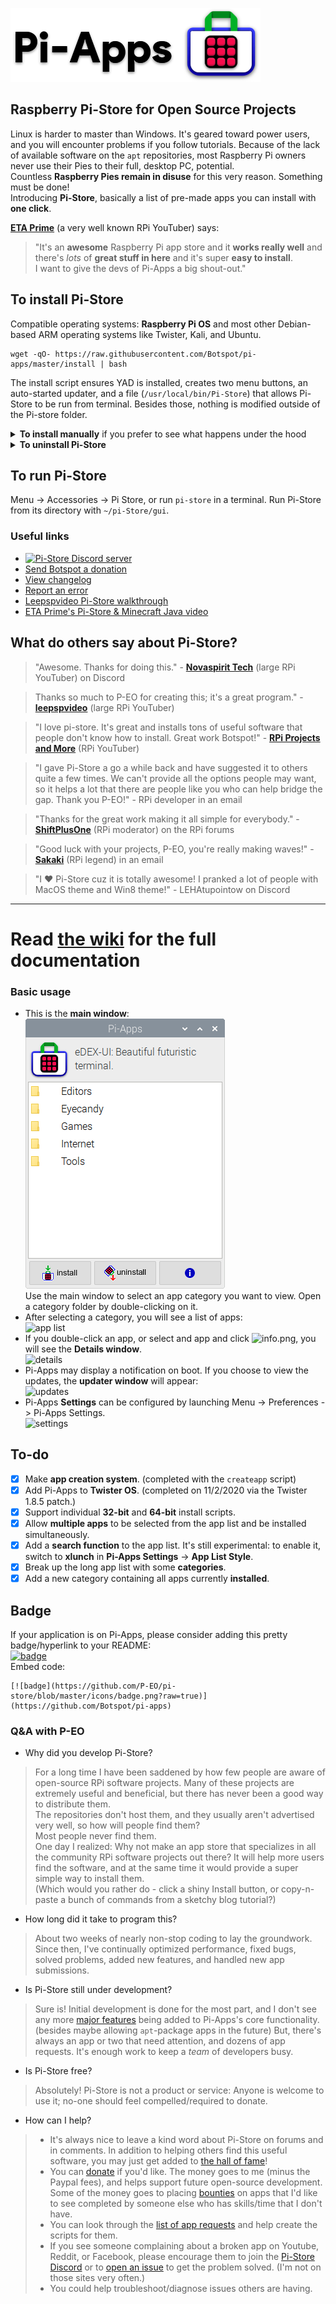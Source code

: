 ![logo](https://github.com/Botspot/pi-apps/blob/master/icons/proglogo.png?raw=true)
## Raspberry Pi-Store for Open Source Projects

Linux is harder to master than Windows. It's geared toward power users, and you will encounter problems if you follow tutorials.
Because of the lack of available software on the `apt` repositories, most Raspberry Pi owners never use their Pies to their full, desktop PC, potential.  
Countless **Raspberry Pies remain in disuse** for this very reason. Something must be done!  
Introducing **Pi-Store**, basically a list of pre-made apps you can install with **one click**.  

**[ETA Prime](https://www.youtube.com/watch?v=oqNWJ52DLes)** (a very well known RPi YouTuber) says:

> "It's an **awesome** Raspberry Pi app store and it **works really well** and there's *lots* of **great stuff in here** and it's super **easy to install**.  
> I want to give the devs of Pi-Apps a big shout-out."

## To install Pi-Store
Compatible operating systems: **Raspberry Pi OS** and most other Debian-based ARM operating systems like Twister, Kali, and Ubuntu.
```
wget -qO- https://raw.githubusercontent.com/Botspot/pi-apps/master/install | bash
```
The install script ensures YAD is installed, creates two menu buttons, an auto-started updater, and a file (`/usr/local/bin/Pi-Store`) that allows Pi-Store to be run from terminal. Besides those, nothing is modified outside of the Pi-store folder.

<details>
<summary><b>To install manually</b> if you prefer to see what happens under the hood</summary>
To manually install Pi-Store:
 
```
git clone https://github.com/P-EO/Pi-Store
~/pi-store/install
```
</details>

<details>
<summary><b>To uninstall Pi-Store</b></summary>
To uninstall Pi-Store:

```
~/pi-store/uninstall
```
</details>

## To run Pi-Store
Menu -> Accessories -> Pi Store, or run `pi-store` in a terminal. Run Pi-Store from its directory with `~/pi-Store/gui`.
### Useful links
- [![Pi-Store Discord server](https://img.shields.io/discord/770629697909424159.svg?color=7289da&label=Pi-Apps%20Discord%20server&logo=discord)](https://discord.gg/RXSTvaUvuu)
- [Send Botspot a donation](https://paypal.me/josephmarchand)
- [View changelog](https://github.com/Botspot/pi-apps/blob/master/CHANGELOG.md)
- [Report an error](https://github.com/Botspot/pi-apps/issues/new)
- [Leepspvideo Pi-Store walkthrough](https://www.youtube.com/watch?v=zxyWQ3FV98I)
- [ETA Prime's Pi-Store & Minecraft Java video](https://www.youtube.com/watch?v=oqNWJ52DLes)

## What do others say about Pi-Store?
> "Awesome. Thanks for doing this." - **[Novaspirit Tech](youtube.com/novaspirittech)** (large RPi YouTuber) on Discord

> Thanks so much to P-EO for creating this; it's a great program." - **[leepspvideo](https://www.youtube.com/watch?v=zxyWQ3FV98I)** (large RPi YouTuber)

> "I love pi-store. It's great and installs tons of useful software that people don't know how to install. Great work Botspot!" - **[RPi Projects and More](https://www.youtube.com/channel/UCkv0fW0EIUTKw6pYEnTjTbQ)** (RPi YouTuber)

> "I gave Pi-Store a go a while back and have suggested it to others quite a few times.
> We can't provide all the options people may want, so it helps a lot that there are people like you who can help bridge the gap. Thank you P-EO!" - RPi developer in an email

> "Thanks for the great work making it all simple for everybody." - [**ShiftPlusOne**](https://www.raspberrypi.org/forums/viewtopic.php?f=63&t=290329&p=1755860#p1755857) (RPi moderator) on the RPi forums

> "Good luck with your projects, P-EO, you're really making waves!" - **[Sakaki](https://github.com/sakaki-)** (RPi legend) in an email

> "I ❤️ Pi-Store cuz it is totally awesome! I pranked a lot of people with MacOS theme and Win8 theme!" - LEHAtupointow on Discord

<hr>

# Read [the wiki](https://github.com/P-EO/pi-store/wiki)  for the full documentation

### Basic usage
- This is the **main window**:  
![main window](https://github.com/Botspot/pi-apps/blob/master/icons/screenshots/main%20window.png?raw=true)  
Use the main window to select an app category you want to view. Open a category folder by double-clicking on it.  
- After selecting a category, you will see a list of apps:  
![app list](https://github.com/P-EO/pi-store/blob/master/icons/screenshots/app%20list.png?raw=true)  
- If you double-click an app, or select and app and click ![info.png](https://raw.githubusercontent.com/P-EO/pi-store/master/icons/info.png), you will see the **Details window**.  
![details](https://github.com/P-EO/pi-Store/blob/master/icons/screenshots/details%20window.png?raw=true)  
- Pi-Apps may display a notification on boot. If you choose to view the updates, the **updater window** will appear:  
![updates](https://github.com/P-EO/pi-store/blob/master/icons/screenshots/updates%20available.png?raw=true)  
- Pi-Apps **Settings** can be configured by launching Menu -> Preferences -> Pi-Apps Settings.  
![settings](https://github.com/P-Eo/pi-store/blob/master/icons/screenshots/settings.png?raw=true)  

## To-do

- [X] Make **app creation system**. (completed with the `createapp` script)  
- [X] Add Pi-Apps to **Twister OS**. (completed on 11/2/2020 via the Twister 1.8.5 patch.)  
- [X] Support individual **32-bit** and **64-bit** install scripts.  
- [X] Allow **multiple apps** to be selected from the app list and be installed simultaneously.  
- [X] Add a **search function** to the app list. It's still experimental: to enable it, switch to **xlunch** in **Pi-Apps Settings** -> **App List Style**.
- [X] Break up the long app list with some **categories**.  
- [X] Add a new category containing all apps currently **installed**.

## Badge
If your application is on Pi-Apps, please consider adding this pretty badge/hyperlink to your README:  
[![badge](https://github.com/P-EO/pi-store/blob/master/icons/badge.png?raw=true)](https://github.com/Botspot/pi-apps)  
Embed code:  
```
[![badge](https://github.com/P-EO/pi-store/blob/master/icons/badge.png?raw=true)](https://github.com/Botspot/pi-apps)  
```

### Q&A with P-EO
 - Why did you develop Pi-Store?  
> For a long time I have been saddened by how few people are aware of open-source RPi software projects. Many of these projects are extremely useful and beneficial, but there has never been a good way to distribute them.  
> The repositories don't host them, and they usually aren't advertised very well, so how will people find them?  
> Most people never find them.  
> One day I realized: Why not make an app store that specializes in all the community RPi software projects out there? It will help more users find the software, and at the same time it would provide a super simple way to install them.  
> (Which would you rather do - click a shiny Install button, or copy-n-paste a bunch of commands from a sketchy blog tutorial?)

 - How long did it take to program this?  
> About two weeks of nearly non-stop coding to lay the groundwork. Since then, I've continually optimized performance, fixed bugs, solved problems, added new features, and handled new app submissions.

 - Is Pi-Store still under development?
> Sure is! Initial development is done for the most part, and I don't see any more [major features](https://github.com/P-EO/pi-store#to-do) being added to Pi-Apps's core functionality. (besides maybe allowing `apt`-package apps in the future)
> But, there's always an app or two that need attention, and dozens of app requests. It's enough work to keep a *team* of developers busy.

 - Is Pi-Store free?
> Absolutely! Pi-Store is not a product or service: Anyone is welcome to use it; no-one should feel compelled/required to donate.

 - How can I help?
> - It's always nice to leave a kind word about Pi-Store on forums and in comments. In addition to helping others find this useful software, you may just get added to [the hall of fame](https://github.com/P-EO/pi-store#what-do-others-say-about-pi-apps)!
> - You can [donate](https://paypal.me/josephmarchand) if you'd like. The money goes to me (minus the Paypal fees), and helps support future open-source development. Some of the money goes to placing [bounties](https://github.com/ptitSeb/box86/issues/296) on apps that I'd like to see completed by someone else who has skills/time that I don't have.
> - You can look through the [list of app requests](https://github.com/P-EO/pi-store/issues) and help create the scripts for them.
> - If you see someone complaining about a broken app on Youtube, Reddit, or Facebook, please encourage them to join the [Pi-Store Discord](https://discord.gg/RXSTvaUvuu) or to [open an issue](https://github.com/P-EO/pi-store/issues/new) to get the problem solved. (I'm not on those sites very often.)
> - You could help troubleshoot/diagnose issues others are having.
